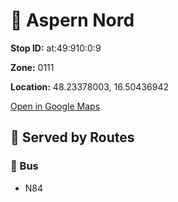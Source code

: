 # 🚉 Aspern Nord


**Stop ID:** at:49:910:0:9

**Zone:** 0111

**Location:** 48.23378003, 16.50436942

[Open in Google Maps](https://www.google.com/maps?q=48.23378003,16.50436942)

## 🚆 Served by Routes

### 🚌 Bus
- N84
